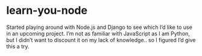 # learn-you-node

Started playing around with Node.js and Django to see which I’d like to use in an upcoming project.
I’m not as familiar with JavaScript as I am Python, but I didn’t want to discount it on my lack of knowledge..
so I figured I’d give this a try.
